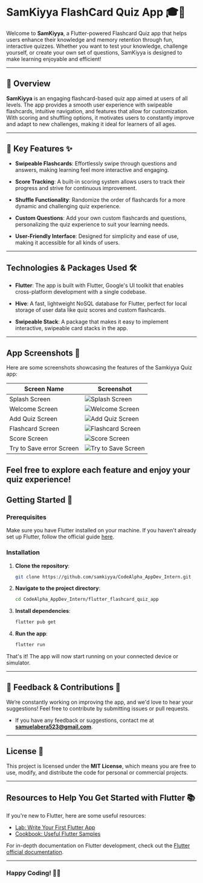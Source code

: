 # **SamKiyya FlashCard Quiz App** 🎓🧠

Welcome to **SamKiyya**, a Flutter-powered Flashcard Quiz app that helps users enhance their knowledge and memory retention through fun, interactive quizzes. Whether you want to test your knowledge, challenge yourself, or create your own set of questions, SamKiyya is designed to make learning enjoyable and efficient!

---

## 🌟 **Overview**

**SamKiyya** is an engaging flashcard-based quiz app aimed at users of all levels. The app provides a smooth user experience with swipeable flashcards, intuitive navigation, and features that allow for customization. With scoring and shuffling options, it motivates users to constantly improve and adapt to new challenges, making it ideal for learners of all ages.

---

## 🎯 **Key Features** ✨

- **Swipeable Flashcards**: Effortlessly swipe through questions and answers, making learning feel more interactive and engaging.

- **Score Tracking**: A built-in scoring system allows users to track their progress and strive for continuous improvement.

- **Shuffle Functionality**: Randomize the order of flashcards for a more dynamic and challenging quiz experience.

- **Custom Questions**: Add your own custom flashcards and questions, personalizing the quiz experience to suit your learning needs.

- **User-Friendly Interface**: Designed for simplicity and ease of use, making it accessible for all kinds of users.

---

## **Technologies & Packages Used** 🛠️

- **Flutter**: The app is built with Flutter, Google's UI toolkit that enables cross-platform development with a single codebase.
- **Hive**: A fast, lightweight NoSQL database for Flutter, perfect for local storage of user data like quiz scores and custom flashcards.

- **Swipeable Stack**: A package that makes it easy to implement interactive, swipeable card stacks in the app.

---

## **App Screenshots** 📸

Here are some screenshots showcasing the features of the Samkiyya Quiz app:

| Screen Name              | Screenshot                                  |
| ------------------------ | ------------------------------------------- |
| Splash Screen            | ![Splash Screen](assets/splash.png)         |
| Welcome Screen           | ![Welcome Screen](assets/welcome.png)       |
| Add Quiz Screen          | ![Add Quiz Screen](assets/add_quiz.png)     |
| Flashcard Screen         | ![Flashcard Screen](assets/flashcard.png)   |
| Score Screen             | ![Score Screen](assets/score.png)           |
| Try to Save error Screen | ![Try to Save Screen](assets/trytosave.png) |

## Feel free to explore each feature and enjoy your quiz experience!

## **Getting Started** 🚀

### **Prerequisites**

Make sure you have Flutter installed on your machine. If you haven't already set up Flutter, follow the official guide [here](https://flutter.dev/docs/get-started/install).

### **Installation**

1. **Clone the repository**:
   ```bash
   git clone https://github.com/samkiyya/CodeAlpha_AppDev_Intern.git
   ```
2. **Navigate to the project directory**:

   ```bash
   cd CodeAlpha_AppDev_Intern/flutter_flashcard_quiz_app
   ```

3. **Install dependencies**:

   ```bash
   flutter pub get
   ```

4. **Run the app**:
   ```bash
   flutter run
   ```

That's it! The app will now start running on your connected device or simulator.

---

## 💬 **Feedback & Contributions** 🙌

We’re constantly working on improving the app, and we'd love to hear your suggestions! Feel free to contribute by submitting issues or pull requests.

- If you have any feedback or suggestions, contact me at **samuelabera523@gmail.com**.

---

## **License** 📄

This project is licensed under the **MIT License**, which means you are free to use, modify, and distribute the code for personal or commercial projects.

---

## **Resources to Help You Get Started with Flutter** 📚

If you're new to Flutter, here are some useful resources:

- [Lab: Write Your First Flutter App](https://docs.flutter.dev/get-started/codelab)
- [Cookbook: Useful Flutter Samples](https://docs.flutter.dev/cookbook)

For in-depth documentation on Flutter development, check out the [Flutter official documentation](https://docs.flutter.dev/).

---

### **Happy Coding!** 🎉🚀
